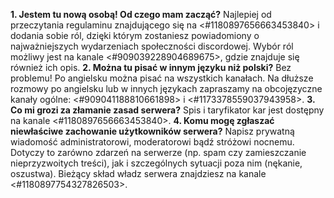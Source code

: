 **1. Jestem tu nową osobą! Od czego mam zacząć?** Najlepiej od przeczytania regulaminu znajdującego się na <#1180897656663453840> i dodania sobie ról, dzięki którym zostaniesz powiadomiony o najważniejszych wydarzeniach społeczności discordowej. Wybór ról możliwy jest na kanale <#909039228904689675>, gdzie znajduje się również ich opis.
**2. Można tu pisać w innym języku niż polski?** Bez problemu! Po angielsku można pisać na wszystkich kanałach. Na dłuższe rozmowy po angielsku lub w innych językach zapraszamy na obcojęzyczne kanały ogólne: ⁠⁠<#909041188810661898> i <#1173378559037943958>.
**3. Co mi grozi za złamanie zasad serwera?** Spis i taryfikator kar jest dostępny na kanale <#1180897656663453840>.
**4. Komu mogę zgłaszać niewłaściwe zachowanie użytkowników serwera?** Napisz prywatną wiadomość administratorowi, moderatorowi bądź stróżowi nocnemu. Dotyczy to zarówno zdarzeń na serwerze (np. spam czy zamieszczanie nieprzyzwoitych treści), jak i szczególnych sytuacji poza nim (nękanie, oszustwa). Bieżący skład władz serwera znajdziesz na kanale <#1180897754327826503>.